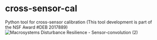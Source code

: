 # cross-sensor-cal
Python tool for cross-sensor calibration (This tool development is part of the NSF Award #DEB 2017889)
![Macrosystems Disturbance Resilience - Sensor-convolution (2)](https://github.com/earthlab/cross-sensor-cal/assets/67020853/0c6d81cb-6ba5-45f2-bf7d-28e07c10df3e)
